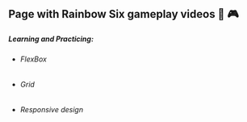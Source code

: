 ##                 Page with Rainbow Six gameplay videos  :gun: :video_game:

#####                                                               Learning and Practicing:

- ###### FlexBox

- ###### Grid

- ###### Responsive design





